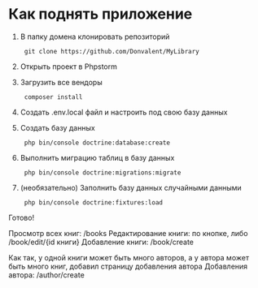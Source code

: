 # Как поднять приложение
1) В папку домена клонировать репозиторий

        git clone https://github.com/Donvalent/MyLibrary
        
2) Открыть проект в Phpstorm
3) Загрузить все вендоры

        composer install
        
4) Создать .env.local файл и настроить под свою базу данных
5) Создать базу данных

        php bin/console doctrine:database:create
        
6) Выполнить миграцию таблиц в базу данных

        php bin/console doctrine:migrations:migrate
        
7) (необязательно) Заполнить базу данных случайными данными

        php bin/console doctrine:fixtures:load
        
Готово!

Просмотр всех книг: /books
Редактирование книги: по кнопке, либо /book/edit/{id книги}
Добавление книги: /book/create

Как так, у одной книги может быть много авторов, а у автора может быть много книг, добавил страницу добавления автора
Добавления автора: /author/create
